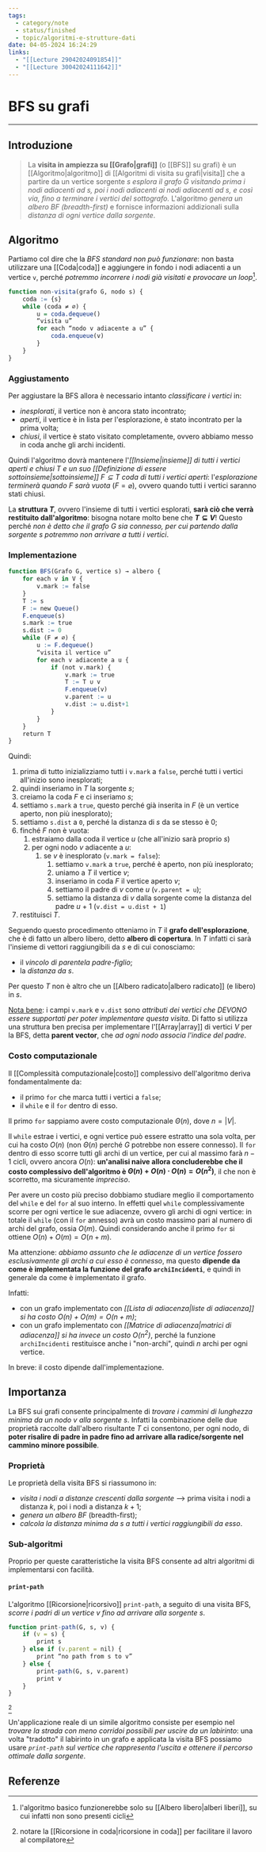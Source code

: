 ```yaml
---
tags:
  - category/note
  - status/finished
  - topic/algoritmi-e-strutture-dati
date: 04-05-2024 16:24:29
links:
  - "[[Lecture 29042024091854]]"
  - "[[Lecture 30042024111642]]"
---
```

# BFS su grafi
---
## Introduzione
> La **visita in ampiezza su [[Grafo|grafi]]** (o [[BFS]] su grafi) è un [[Algoritmo|algoritmo]] di [[Algoritmi di visita su grafi|visita]] che a partire da un vertice sorgente $s$ _esplora il grafo $G$ visitando prima i nodi adiacenti ad $s$, poi i nodi adiacenti ai nodi adiacenti ad $s$, e così via, fino a terminare i vertici del sottografo._ L'algoritmo _genera un albero BF (breadth-first)_ e fornisce informazioni addizionali sulla _distanza di ogni vertice dalla sorgente_.

## Algoritmo
Partiamo col dire che la _BFS standard non può funzionare_: non basta utilizzare una [[Coda|coda]] e aggiungere in fondo i nodi adiacenti a un vertice `v`, perché _potremmo incorrere i nodi già visitati e provocare un loop_[^1].
```R
function non-visita(grafo G, nodo s) {
	coda := {s}
	while (coda ≠ ∅) {
		u = coda.dequeue()
		“visita u”
		for each “nodo v adiacente a u” {
			coda.enqueue(v)
		}
	}
}
```

### Aggiustamento
Per aggiustare la BFS allora è necessario intanto _classificare i vertici_ in:
- _inesplorati_, il vertice non è ancora stato incontrato;
- _aperti_, il vertice è in lista per l'esplorazione, è stato incontrato per la prima volta;
- _chiusi_, il vertice è stato visitato completamente, ovvero abbiamo messo in coda anche gli archi incidenti.

Quindi l'algoritmo dovrà mantenere l'_[[Insieme|insieme]] di tutti i vertici aperti e chiusi $T$ e un suo [[Definizione di essere sottoinsieme|sottoinsieme]] $F \subseteq T$ coda di tutti i vertici aperti_: l'_esplorazione terminerà quando $F$ sarà vuota_ ($F = \varnothing$), ovvero quando tutti i vertici saranno stati chiusi.

La **struttura $T$**, ovvero l'insieme di tutti i vertici esplorati, **sarà ciò che verrà restituito dall'algoritmo**: bisogna notare molto bene che **$T \subseteq V$**! Questo perché _non è detto che il grafo $G$ sia connesso, per cui partendo dalla sorgente $s$ potremmo non arrivare a tutti i vertici_.

### Implementazione
```R
function BFS(Grafo G, vertice s) → albero {
	for each v in V {
		v.mark := false
	}
	T := s
	F := new Queue()
	F.enqueue(s)
	s.mark := true
	s.dist := 0
	while (F ≠ ∅) {
		u := F.dequeue()
		“visita il vertice u”
		for each v adiacente a u {
			if (not v.mark) {
				v.mark := true
				T := T ∪ v
				F.enqueue(v)
				v.parent := u
				v.dist := u.dist+1
			}
		}
	}
	return T
}
```

Quindi:
1. prima di tutto inizializziamo tutti i `v.mark` a `false`, perché tutti i vertici all'inizio sono inesplorati;
2. quindi inseriamo in $T$ la sorgente $s$;
3. creiamo la coda $F$ e ci inseriamo $s$;
4. settiamo `s.mark` a `true`, questo perché già inserita in $F$ (è un vertice aperto, non più inesplorato);
5. settiamo `s.dist` a `0`, perché la distanza di $s$ da se stesso è 0;
6. finché $F$ non è vuota:
	1. estraiamo dalla coda il vertice $u$ (che all'inizio sarà proprio $s$)
	2. per ogni nodo $v$ adiacente a $u$:
		1. se $v$ è inesplorato (`v.mark = false`):
			1. settiamo `v.mark` a `true`, perché è aperto, non più inesplorato;
			2. uniamo a $T$ il vertice $v$;
			3. inseriamo in coda $F$ il vertice aperto $v$;
			4. settiamo il padre di $v$ come $u$ (`v.parent = u`);
			5. settiamo la distanza di $v$ dalla sorgente come la distanza del padre $u$ + 1 (`v.dist = u.dist + 1`)
7. restituisci $T$.

Seguendo questo procedimento otteniamo in $T$ il **grafo dell'esplorazione**, che è di fatto un albero libero, detto **albero di copertura**. In $T$ infatti ci sarà l'insieme di vettori raggiungibili da $s$ e di cui conosciamo:
- il _vincolo di parentela padre-figlio_;
- la _distanza da $s$_.

Per questo $T$ non è altro che un [[Albero radicato|albero radicato]] (e libero) in $s$.

<u>Nota bene</u>: i campi `v.mark` e `v.dist` sono _attributi dei vertici che DEVONO essere supportati per poter implementare questa visita_. Di fatto si utilizza una struttura ben precisa per implementare l'[[Array|array]] di vertici $V$ per la BFS, detta **parent vector**, che _ad ogni nodo associa l'indice del padre_.

### Costo computazionale
Il [[Complessità computazionale|costo]] complessivo dell'algoritmo deriva fondamentalmente da:
- il primo `for` che marca tutti i vertici a `false`;
- il `while` e il `for` dentro di esso.

Il primo `for` sappiamo avere costo computazionale $\Theta(n)$, dove $n = |V|$.

Il `while` estrae i vertici, e ogni vertice può essere estratto una sola volta, per cui ha costo $O(n)$ (non $\Theta(n)$ perché $G$ potrebbe non essere connesso). Il `for` dentro di esso scorre tutti gli archi di un vertice, per cui al massimo farà $n-1$ cicli, ovvero ancora $O(n)$: **un'analisi naive allora concluderebbe che il costo complessivo dell'algoritmo è $\Theta(n) + O(n) \cdot O(n) = O(n^{2})$**, il che non è scorretto, ma sicuramente _impreciso_.

Per avere un costo più preciso dobbiamo studiare meglio il comportamento del `while` e del `for` al suo interno. In effetti quel `while` complessivamente scorre per ogni vertice le sue adiacenze, ovvero gli archi di ogni vertice: in totale il `while` (con il `for` annesso) avrà un costo massimo pari al numero di archi del grafo, ossia $O(m)$. Quindi considerando anche il primo `for` si ottiene $O(n) + O(m) = O(n + m)$.

Ma attenzione: _abbiamo assunto che le adiacenze di un vertice fossero esclusivamente gli archi a cui esso è connesso_, ma questo **dipende da come è implementata la funzione del grafo `archiIncidenti`**, e quindi in generale da come è implementato il grafo.

Infatti:
- con un grafo implementato con _[[Lista di adiacenza|liste di adiacenza]] si ha costo $O(n) + O(m) = O(n + m)$_;
- con un grafo implementato con _[[Matrice di adiacenza|matrici di adiacenza]] si ha invece un costo $O(n^{2})$_, perché la funzione `archiIncidenti` restituisce anche i "non-archi", quindi $n$ archi per ogni vertice.

In breve: il costo dipende dall'implementazione.

## Importanza
La BFS sui grafi consente principalmente di _trovare i cammini di lunghezza minima da un nodo $v$ alla sorgente $s$_.
Infatti la combinazione delle due proprietà raccolte dall'albero risultante $T$ ci consentono, per ogni nodo, di **poter risalire di padre in padre fino ad arrivare alla radice/sorgente nel cammino minore possibile**.

### Proprietà
Le proprietà della visita BFS si riassumono in:
- _visita i nodi a distanze crescenti dalla sorgente_ --> prima visita i nodi a distanza $k$, poi i nodi a distanza $k+1$;
- _genera un albero BF_ (breadth-first);
- _calcola la distanza minima da $s$ a tutti i vertici raggiungibili da esso_.

### Sub-algoritmi
Proprio per queste caratteristiche la visita BFS consente ad altri algoritmi di implementarsi con facilità.

#### `print-path`
L'algoritmo [[Ricorsione|ricorsivo]] `print-path`, a seguito di una visita BFS, _scorre i padri di un vertice $v$ fino ad arrivare alla sorgente $s$_.
```R
function print-path(G, s, v) {
	if (v = s) {
		print s
	} else if (v.parent = nil) {
		print “no path from s to v”
	} else {
		print-path(G, s, v.parent)
		print v
	}
}
```
[^2]

Un'applicazione reale di un simile algoritmo consiste per esempio nel _trovare la strada con meno corridoi possibili per uscire da un labirinto_: una volta "tradotto" il labirinto in un grafo e applicata la visita BFS possiamo usare _`print-path` sul vertice che rappresenta l'uscita e ottenere il percorso ottimale dalla sorgente_.

## Referenze
[^1]: l'algoritmo basico funzionerebbe solo su [[Albero libero|alberi liberi]], su cui infatti non sono presenti cicli
[^2]: notare la [[Ricorsione in coda|ricorsione in coda]] per facilitare il lavoro al compilatore